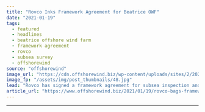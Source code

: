 ```yaml
---
title: "Rovco Inks Framework Agreement for Beatrice OWF"
date: "2021-01-19"
tags: 
  - featured
  - headlines
  - beatrice offshore wind farm
  - framework agreement
  - rovco
  - subsea survey
  - offshorewind
source: "offshorewind"
image_url: "https://cdn.offshorewind.biz/wp-content/uploads/sites/2/2021/01/19111029/Rovco_.jpg"
image_fp: "/assets/img/post_thumbnails/48.jpg"
lead: "Rovco has signed a framework agreement for subsea inspection and survey works on the"
article_url: "https://www.offshorewind.biz/2021/01/19/rovco-bags-framework-agreement-for-beatrice-owf/"
---
```


---
